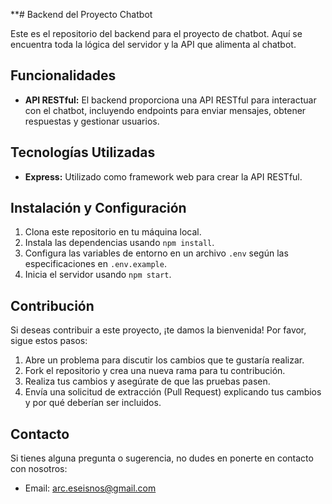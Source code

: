 **# Backend del Proyecto Chatbot

Este es el repositorio del backend para el proyecto de chatbot. Aquí se encuentra toda la lógica del servidor y la API que alimenta al chatbot.

## Funcionalidades

- **API RESTful:** El backend proporciona una API RESTful para interactuar con el chatbot, incluyendo endpoints para enviar mensajes, obtener respuestas y gestionar usuarios.

## Tecnologías Utilizadas

- **Express:** Utilizado como framework web para crear la API RESTful.

## Instalación y Configuración

1. Clona este repositorio en tu máquina local.
2. Instala las dependencias usando `npm install`.
3. Configura las variables de entorno en un archivo `.env` según las especificaciones en `.env.example`.
4. Inicia el servidor usando `npm start`.

## Contribución

Si deseas contribuir a este proyecto, ¡te damos la bienvenida! Por favor, sigue estos pasos:

1. Abre un problema para discutir los cambios que te gustaría realizar.
2. Fork el repositorio y crea una nueva rama para tu contribución.
3. Realiza tus cambios y asegúrate de que las pruebas pasen.
4. Envía una solicitud de extracción (Pull Request) explicando tus cambios y por qué deberían ser incluidos.

## Contacto

Si tienes alguna pregunta o sugerencia, no dudes en ponerte en contacto con nosotros:

- Email: [arc.eseisnos@gmail.com](mailto:arc.eseisnos@gmail.com)
